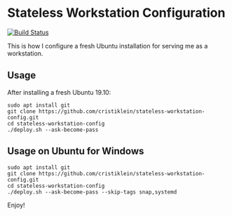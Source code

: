 Stateless Workstation Configuration
===================================

[![Build Status](https://travis-ci.org/cristiklein/stateless-workstation-config.svg?branch=master)](https://travis-ci.org/cristiklein/stateless-workstation-config)

This is how I configure a fresh Ubuntu installation for serving me as a workstation.

Usage
-----
After installing a fresh Ubuntu 19.10:

```
sudo apt install git
git clone https://github.com/cristiklein/stateless-workstation-config.git
cd stateless-workstation-config
./deploy.sh --ask-become-pass
```

Usage on Ubuntu for Windows
---------------------------
```
sudo apt install git
git clone https://github.com/cristiklein/stateless-workstation-config.git
cd stateless-workstation-config
./deploy.sh --ask-become-pass --skip-tags snap,systemd
```

Enjoy!
